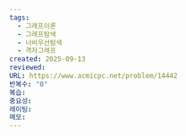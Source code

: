 ```yaml
---
tags:
  - 그래프이론
  - 그래프탐색
  - 너비우선탐색
  - 격자그래프
created: 2025-09-13
reviewed:
URL: https://www.acmicpc.net/problem/14442
반복수: "0"
복습:
중요성:
레이팅:
메모:
---
```


